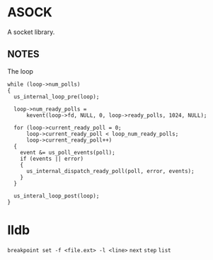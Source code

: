 # ASOCK

A socket library.


## NOTES

The loop

```
while (loop->num_polls)
{
  us_internal_loop_pre(loop);

  loop->num_ready_polls =
      kevent(loop->fd, NULL, 0, loop->ready_polls, 1024, NULL);

  for (loop->current_ready_poll = 0;
      loop->current_ready_poll < loop_num_ready_polls;
      loop->current_ready_poll++)
  {
    event &= us_poll_events(poll);
    if (events || error)
    {
      us_internal_dispatch_ready_poll(poll, error, events);
    }
  }

  us_interal_loop_post(loop);
}
```

# lldb

`breakpoint set -f <file.ext> -l <line>`
`next`
`step`
`list`
